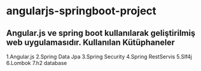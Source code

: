 # angularjs-springboot-project
Angular.js ve spring boot kullanılarak geliştirilmiş web uygulamasıdır.
Kullanılan Kütüphaneler
------------------------
1.Angular.js
2.Spring Data Jpa
3.Spring Security
4.Spring RestServis
5.Slf4j
6.Lombok
7.h2 database
